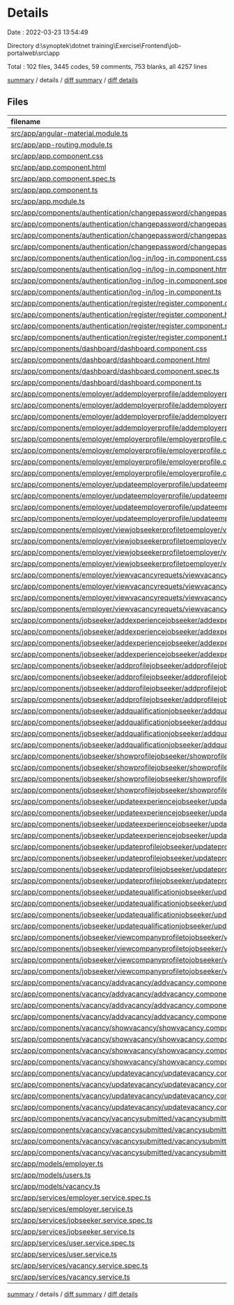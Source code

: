 # Details

Date : 2022-03-23 13:54:49

Directory d:\synoptek\dotnet training\Exercise\Frontend\job-portalweb\src\app

Total : 102 files,  3445 codes, 59 comments, 753 blanks, all 4257 lines

[summary](results.md) / details / [diff summary](diff.md) / [diff details](diff-details.md)

## Files
| filename | language | code | comment | blank | total |
| :--- | :--- | ---: | ---: | ---: | ---: |
| [src/app/angular-material.module.ts](/src/app/angular-material.module.ts) | TypeScript | 78 | 0 | 1 | 79 |
| [src/app/app-routing.module.ts](/src/app/app-routing.module.ts) | TypeScript | 46 | 0 | 7 | 53 |
| [src/app/app.component.css](/src/app/app.component.css) | CSS | 0 | 0 | 1 | 1 |
| [src/app/app.component.html](/src/app/app.component.html) | HTML | 1 | 1 | 2 | 4 |
| [src/app/app.component.spec.ts](/src/app/app.component.spec.ts) | TypeScript | 31 | 0 | 5 | 36 |
| [src/app/app.component.ts](/src/app/app.component.ts) | TypeScript | 9 | 0 | 2 | 11 |
| [src/app/app.module.ts](/src/app/app.module.ts) | TypeScript | 83 | 5 | 7 | 95 |
| [src/app/components/authentication/changepassword/changepassword.component.css](/src/app/components/authentication/changepassword/changepassword.component.css) | CSS | 0 | 0 | 1 | 1 |
| [src/app/components/authentication/changepassword/changepassword.component.html](/src/app/components/authentication/changepassword/changepassword.component.html) | HTML | 33 | 2 | 0 | 35 |
| [src/app/components/authentication/changepassword/changepassword.component.spec.ts](/src/app/components/authentication/changepassword/changepassword.component.spec.ts) | TypeScript | 20 | 0 | 6 | 26 |
| [src/app/components/authentication/changepassword/changepassword.component.ts](/src/app/components/authentication/changepassword/changepassword.component.ts) | TypeScript | 56 | 0 | 18 | 74 |
| [src/app/components/authentication/log-in/log-in.component.css](/src/app/components/authentication/log-in/log-in.component.css) | CSS | 0 | 0 | 1 | 1 |
| [src/app/components/authentication/log-in/log-in.component.html](/src/app/components/authentication/log-in/log-in.component.html) | HTML | 26 | 0 | 1 | 27 |
| [src/app/components/authentication/log-in/log-in.component.spec.ts](/src/app/components/authentication/log-in/log-in.component.spec.ts) | TypeScript | 20 | 0 | 6 | 26 |
| [src/app/components/authentication/log-in/log-in.component.ts](/src/app/components/authentication/log-in/log-in.component.ts) | TypeScript | 42 | 0 | 9 | 51 |
| [src/app/components/authentication/register/register.component.css](/src/app/components/authentication/register/register.component.css) | CSS | 0 | 0 | 1 | 1 |
| [src/app/components/authentication/register/register.component.html](/src/app/components/authentication/register/register.component.html) | HTML | 41 | 0 | 5 | 46 |
| [src/app/components/authentication/register/register.component.spec.ts](/src/app/components/authentication/register/register.component.spec.ts) | TypeScript | 20 | 0 | 6 | 26 |
| [src/app/components/authentication/register/register.component.ts](/src/app/components/authentication/register/register.component.ts) | TypeScript | 46 | 9 | 1 | 56 |
| [src/app/components/dashboard/dashboard.component.css](/src/app/components/dashboard/dashboard.component.css) | CSS | 3 | 0 | 0 | 3 |
| [src/app/components/dashboard/dashboard.component.html](/src/app/components/dashboard/dashboard.component.html) | HTML | 31 | 3 | 2 | 36 |
| [src/app/components/dashboard/dashboard.component.spec.ts](/src/app/components/dashboard/dashboard.component.spec.ts) | TypeScript | 20 | 0 | 6 | 26 |
| [src/app/components/dashboard/dashboard.component.ts](/src/app/components/dashboard/dashboard.component.ts) | TypeScript | 51 | 0 | 21 | 72 |
| [src/app/components/employer/addemployerprofile/addemployerprofile.component.css](/src/app/components/employer/addemployerprofile/addemployerprofile.component.css) | CSS | 0 | 0 | 1 | 1 |
| [src/app/components/employer/addemployerprofile/addemployerprofile.component.html](/src/app/components/employer/addemployerprofile/addemployerprofile.component.html) | HTML | 82 | 0 | 11 | 93 |
| [src/app/components/employer/addemployerprofile/addemployerprofile.component.spec.ts](/src/app/components/employer/addemployerprofile/addemployerprofile.component.spec.ts) | TypeScript | 20 | 0 | 6 | 26 |
| [src/app/components/employer/addemployerprofile/addemployerprofile.component.ts](/src/app/components/employer/addemployerprofile/addemployerprofile.component.ts) | TypeScript | 50 | 2 | 15 | 67 |
| [src/app/components/employer/employerprofile/employerprofile.component.css](/src/app/components/employer/employerprofile/employerprofile.component.css) | CSS | 0 | 0 | 1 | 1 |
| [src/app/components/employer/employerprofile/employerprofile.component.html](/src/app/components/employer/employerprofile/employerprofile.component.html) | HTML | 42 | 2 | 8 | 52 |
| [src/app/components/employer/employerprofile/employerprofile.component.spec.ts](/src/app/components/employer/employerprofile/employerprofile.component.spec.ts) | TypeScript | 20 | 0 | 6 | 26 |
| [src/app/components/employer/employerprofile/employerprofile.component.ts](/src/app/components/employer/employerprofile/employerprofile.component.ts) | TypeScript | 34 | 0 | 18 | 52 |
| [src/app/components/employer/updateemployerprofile/updateemployerprofile.component.css](/src/app/components/employer/updateemployerprofile/updateemployerprofile.component.css) | CSS | 0 | 0 | 1 | 1 |
| [src/app/components/employer/updateemployerprofile/updateemployerprofile.component.html](/src/app/components/employer/updateemployerprofile/updateemployerprofile.component.html) | HTML | 79 | 0 | 14 | 93 |
| [src/app/components/employer/updateemployerprofile/updateemployerprofile.component.spec.ts](/src/app/components/employer/updateemployerprofile/updateemployerprofile.component.spec.ts) | TypeScript | 20 | 0 | 6 | 26 |
| [src/app/components/employer/updateemployerprofile/updateemployerprofile.component.ts](/src/app/components/employer/updateemployerprofile/updateemployerprofile.component.ts) | TypeScript | 51 | 0 | 20 | 71 |
| [src/app/components/employer/viewjobseekerprofiletoemployer/viewjobseekerprofiletoemployer.component.css](/src/app/components/employer/viewjobseekerprofiletoemployer/viewjobseekerprofiletoemployer.component.css) | CSS | 0 | 0 | 1 | 1 |
| [src/app/components/employer/viewjobseekerprofiletoemployer/viewjobseekerprofiletoemployer.component.html](/src/app/components/employer/viewjobseekerprofiletoemployer/viewjobseekerprofiletoemployer.component.html) | HTML | 86 | 7 | 17 | 110 |
| [src/app/components/employer/viewjobseekerprofiletoemployer/viewjobseekerprofiletoemployer.component.spec.ts](/src/app/components/employer/viewjobseekerprofiletoemployer/viewjobseekerprofiletoemployer.component.spec.ts) | TypeScript | 20 | 0 | 6 | 26 |
| [src/app/components/employer/viewjobseekerprofiletoemployer/viewjobseekerprofiletoemployer.component.ts](/src/app/components/employer/viewjobseekerprofiletoemployer/viewjobseekerprofiletoemployer.component.ts) | TypeScript | 50 | 0 | 13 | 63 |
| [src/app/components/employer/viewvacancyrequets/viewvacancyrequets.component.css](/src/app/components/employer/viewvacancyrequets/viewvacancyrequets.component.css) | CSS | 0 | 0 | 1 | 1 |
| [src/app/components/employer/viewvacancyrequets/viewvacancyrequets.component.html](/src/app/components/employer/viewvacancyrequets/viewvacancyrequets.component.html) | HTML | 45 | 4 | 9 | 58 |
| [src/app/components/employer/viewvacancyrequets/viewvacancyrequets.component.spec.ts](/src/app/components/employer/viewvacancyrequets/viewvacancyrequets.component.spec.ts) | TypeScript | 20 | 0 | 6 | 26 |
| [src/app/components/employer/viewvacancyrequets/viewvacancyrequets.component.ts](/src/app/components/employer/viewvacancyrequets/viewvacancyrequets.component.ts) | TypeScript | 35 | 0 | 12 | 47 |
| [src/app/components/jobseeker/addexperiencejobseeker/addexperiencejobseeker.component.css](/src/app/components/jobseeker/addexperiencejobseeker/addexperiencejobseeker.component.css) | CSS | 3 | 0 | 0 | 3 |
| [src/app/components/jobseeker/addexperiencejobseeker/addexperiencejobseeker.component.html](/src/app/components/jobseeker/addexperiencejobseeker/addexperiencejobseeker.component.html) | HTML | 74 | 1 | 18 | 93 |
| [src/app/components/jobseeker/addexperiencejobseeker/addexperiencejobseeker.component.spec.ts](/src/app/components/jobseeker/addexperiencejobseeker/addexperiencejobseeker.component.spec.ts) | TypeScript | 20 | 0 | 6 | 26 |
| [src/app/components/jobseeker/addexperiencejobseeker/addexperiencejobseeker.component.ts](/src/app/components/jobseeker/addexperiencejobseeker/addexperiencejobseeker.component.ts) | TypeScript | 56 | 0 | 12 | 68 |
| [src/app/components/jobseeker/addprofilejobseeker/addprofilejobseeker.component.css](/src/app/components/jobseeker/addprofilejobseeker/addprofilejobseeker.component.css) | CSS | 0 | 0 | 1 | 1 |
| [src/app/components/jobseeker/addprofilejobseeker/addprofilejobseeker.component.html](/src/app/components/jobseeker/addprofilejobseeker/addprofilejobseeker.component.html) | HTML | 82 | 0 | 14 | 96 |
| [src/app/components/jobseeker/addprofilejobseeker/addprofilejobseeker.component.spec.ts](/src/app/components/jobseeker/addprofilejobseeker/addprofilejobseeker.component.spec.ts) | TypeScript | 20 | 0 | 6 | 26 |
| [src/app/components/jobseeker/addprofilejobseeker/addprofilejobseeker.component.ts](/src/app/components/jobseeker/addprofilejobseeker/addprofilejobseeker.component.ts) | TypeScript | 50 | 0 | 8 | 58 |
| [src/app/components/jobseeker/addqualificationjobseeker/addqualificationjobseeker.component.css](/src/app/components/jobseeker/addqualificationjobseeker/addqualificationjobseeker.component.css) | CSS | 3 | 0 | 0 | 3 |
| [src/app/components/jobseeker/addqualificationjobseeker/addqualificationjobseeker.component.html](/src/app/components/jobseeker/addqualificationjobseeker/addqualificationjobseeker.component.html) | HTML | 58 | 1 | 20 | 79 |
| [src/app/components/jobseeker/addqualificationjobseeker/addqualificationjobseeker.component.spec.ts](/src/app/components/jobseeker/addqualificationjobseeker/addqualificationjobseeker.component.spec.ts) | TypeScript | 20 | 0 | 6 | 26 |
| [src/app/components/jobseeker/addqualificationjobseeker/addqualificationjobseeker.component.ts](/src/app/components/jobseeker/addqualificationjobseeker/addqualificationjobseeker.component.ts) | TypeScript | 52 | 0 | 12 | 64 |
| [src/app/components/jobseeker/showprofilejobseeker/showprofilejobseeker.component.css](/src/app/components/jobseeker/showprofilejobseeker/showprofilejobseeker.component.css) | CSS | 7 | 0 | 0 | 7 |
| [src/app/components/jobseeker/showprofilejobseeker/showprofilejobseeker.component.html](/src/app/components/jobseeker/showprofilejobseeker/showprofilejobseeker.component.html) | HTML | 106 | 7 | 12 | 125 |
| [src/app/components/jobseeker/showprofilejobseeker/showprofilejobseeker.component.spec.ts](/src/app/components/jobseeker/showprofilejobseeker/showprofilejobseeker.component.spec.ts) | TypeScript | 20 | 0 | 6 | 26 |
| [src/app/components/jobseeker/showprofilejobseeker/showprofilejobseeker.component.ts](/src/app/components/jobseeker/showprofilejobseeker/showprofilejobseeker.component.ts) | TypeScript | 71 | 0 | 13 | 84 |
| [src/app/components/jobseeker/updateexperiencejobseeker/updateexperiencejobseeker.component.css](/src/app/components/jobseeker/updateexperiencejobseeker/updateexperiencejobseeker.component.css) | CSS | 0 | 0 | 1 | 1 |
| [src/app/components/jobseeker/updateexperiencejobseeker/updateexperiencejobseeker.component.html](/src/app/components/jobseeker/updateexperiencejobseeker/updateexperiencejobseeker.component.html) | HTML | 65 | 0 | 15 | 80 |
| [src/app/components/jobseeker/updateexperiencejobseeker/updateexperiencejobseeker.component.spec.ts](/src/app/components/jobseeker/updateexperiencejobseeker/updateexperiencejobseeker.component.spec.ts) | TypeScript | 20 | 0 | 6 | 26 |
| [src/app/components/jobseeker/updateexperiencejobseeker/updateexperiencejobseeker.component.ts](/src/app/components/jobseeker/updateexperiencejobseeker/updateexperiencejobseeker.component.ts) | TypeScript | 57 | 0 | 8 | 65 |
| [src/app/components/jobseeker/updateprofilejobseeker/updateprofilejobseeker.component.css](/src/app/components/jobseeker/updateprofilejobseeker/updateprofilejobseeker.component.css) | CSS | 0 | 0 | 1 | 1 |
| [src/app/components/jobseeker/updateprofilejobseeker/updateprofilejobseeker.component.html](/src/app/components/jobseeker/updateprofilejobseeker/updateprofilejobseeker.component.html) | HTML | 82 | 0 | 15 | 97 |
| [src/app/components/jobseeker/updateprofilejobseeker/updateprofilejobseeker.component.spec.ts](/src/app/components/jobseeker/updateprofilejobseeker/updateprofilejobseeker.component.spec.ts) | TypeScript | 20 | 0 | 6 | 26 |
| [src/app/components/jobseeker/updateprofilejobseeker/updateprofilejobseeker.component.ts](/src/app/components/jobseeker/updateprofilejobseeker/updateprofilejobseeker.component.ts) | TypeScript | 58 | 0 | 6 | 64 |
| [src/app/components/jobseeker/updatequalificationjobseeker/updatequalificationjobseeker.component.css](/src/app/components/jobseeker/updatequalificationjobseeker/updatequalificationjobseeker.component.css) | CSS | 0 | 0 | 1 | 1 |
| [src/app/components/jobseeker/updatequalificationjobseeker/updatequalificationjobseeker.component.html](/src/app/components/jobseeker/updatequalificationjobseeker/updatequalificationjobseeker.component.html) | HTML | 49 | 0 | 14 | 63 |
| [src/app/components/jobseeker/updatequalificationjobseeker/updatequalificationjobseeker.component.spec.ts](/src/app/components/jobseeker/updatequalificationjobseeker/updatequalificationjobseeker.component.spec.ts) | TypeScript | 20 | 0 | 6 | 26 |
| [src/app/components/jobseeker/updatequalificationjobseeker/updatequalificationjobseeker.component.ts](/src/app/components/jobseeker/updatequalificationjobseeker/updatequalificationjobseeker.component.ts) | TypeScript | 53 | 0 | 10 | 63 |
| [src/app/components/jobseeker/viewcompanyprofiletojobseeker/viewcompanyprofiletojobseeker.component.css](/src/app/components/jobseeker/viewcompanyprofiletojobseeker/viewcompanyprofiletojobseeker.component.css) | CSS | 0 | 0 | 1 | 1 |
| [src/app/components/jobseeker/viewcompanyprofiletojobseeker/viewcompanyprofiletojobseeker.component.html](/src/app/components/jobseeker/viewcompanyprofiletojobseeker/viewcompanyprofiletojobseeker.component.html) | HTML | 36 | 2 | 5 | 43 |
| [src/app/components/jobseeker/viewcompanyprofiletojobseeker/viewcompanyprofiletojobseeker.component.spec.ts](/src/app/components/jobseeker/viewcompanyprofiletojobseeker/viewcompanyprofiletojobseeker.component.spec.ts) | TypeScript | 20 | 0 | 6 | 26 |
| [src/app/components/jobseeker/viewcompanyprofiletojobseeker/viewcompanyprofiletojobseeker.component.ts](/src/app/components/jobseeker/viewcompanyprofiletojobseeker/viewcompanyprofiletojobseeker.component.ts) | TypeScript | 33 | 0 | 9 | 42 |
| [src/app/components/vacancy/addvacancy/addvacancy.component.css](/src/app/components/vacancy/addvacancy/addvacancy.component.css) | CSS | 0 | 0 | 1 | 1 |
| [src/app/components/vacancy/addvacancy/addvacancy.component.html](/src/app/components/vacancy/addvacancy/addvacancy.component.html) | HTML | 93 | 1 | 13 | 107 |
| [src/app/components/vacancy/addvacancy/addvacancy.component.spec.ts](/src/app/components/vacancy/addvacancy/addvacancy.component.spec.ts) | TypeScript | 20 | 0 | 6 | 26 |
| [src/app/components/vacancy/addvacancy/addvacancy.component.ts](/src/app/components/vacancy/addvacancy/addvacancy.component.ts) | TypeScript | 74 | 3 | 23 | 100 |
| [src/app/components/vacancy/showvacancy/showvacancy.component.css](/src/app/components/vacancy/showvacancy/showvacancy.component.css) | CSS | 0 | 0 | 1 | 1 |
| [src/app/components/vacancy/showvacancy/showvacancy.component.html](/src/app/components/vacancy/showvacancy/showvacancy.component.html) | HTML | 42 | 3 | 3 | 48 |
| [src/app/components/vacancy/showvacancy/showvacancy.component.spec.ts](/src/app/components/vacancy/showvacancy/showvacancy.component.spec.ts) | TypeScript | 20 | 0 | 6 | 26 |
| [src/app/components/vacancy/showvacancy/showvacancy.component.ts](/src/app/components/vacancy/showvacancy/showvacancy.component.ts) | TypeScript | 58 | 0 | 8 | 66 |
| [src/app/components/vacancy/updatevacancy/updatevacancy.component.css](/src/app/components/vacancy/updatevacancy/updatevacancy.component.css) | CSS | 0 | 0 | 1 | 1 |
| [src/app/components/vacancy/updatevacancy/updatevacancy.component.html](/src/app/components/vacancy/updatevacancy/updatevacancy.component.html) | HTML | 84 | 0 | 14 | 98 |
| [src/app/components/vacancy/updatevacancy/updatevacancy.component.spec.ts](/src/app/components/vacancy/updatevacancy/updatevacancy.component.spec.ts) | TypeScript | 20 | 0 | 6 | 26 |
| [src/app/components/vacancy/updatevacancy/updatevacancy.component.ts](/src/app/components/vacancy/updatevacancy/updatevacancy.component.ts) | TypeScript | 78 | 3 | 15 | 96 |
| [src/app/components/vacancy/vacancysubmitted/vacancysubmitted.component.css](/src/app/components/vacancy/vacancysubmitted/vacancysubmitted.component.css) | CSS | 0 | 0 | 1 | 1 |
| [src/app/components/vacancy/vacancysubmitted/vacancysubmitted.component.html](/src/app/components/vacancy/vacancysubmitted/vacancysubmitted.component.html) | HTML | 40 | 3 | 3 | 46 |
| [src/app/components/vacancy/vacancysubmitted/vacancysubmitted.component.spec.ts](/src/app/components/vacancy/vacancysubmitted/vacancysubmitted.component.spec.ts) | TypeScript | 20 | 0 | 6 | 26 |
| [src/app/components/vacancy/vacancysubmitted/vacancysubmitted.component.ts](/src/app/components/vacancy/vacancysubmitted/vacancysubmitted.component.ts) | TypeScript | 54 | 0 | 14 | 68 |
| [src/app/models/employer.ts](/src/app/models/employer.ts) | TypeScript | 10 | 0 | 1 | 11 |
| [src/app/models/users.ts](/src/app/models/users.ts) | TypeScript | 9 | 0 | 0 | 9 |
| [src/app/models/vacancy.ts](/src/app/models/vacancy.ts) | TypeScript | 12 | 0 | 1 | 13 |
| [src/app/services/employer.service.spec.ts](/src/app/services/employer.service.spec.ts) | TypeScript | 12 | 0 | 5 | 17 |
| [src/app/services/employer.service.ts](/src/app/services/employer.service.ts) | TypeScript | 53 | 0 | 13 | 66 |
| [src/app/services/jobseeker.service.spec.ts](/src/app/services/jobseeker.service.spec.ts) | TypeScript | 12 | 0 | 5 | 17 |
| [src/app/services/jobseeker.service.ts](/src/app/services/jobseeker.service.ts) | TypeScript | 121 | 0 | 28 | 149 |
| [src/app/services/user.service.spec.ts](/src/app/services/user.service.spec.ts) | TypeScript | 12 | 0 | 5 | 17 |
| [src/app/services/user.service.ts](/src/app/services/user.service.ts) | TypeScript | 46 | 0 | 16 | 62 |
| [src/app/services/vacancy.service.spec.ts](/src/app/services/vacancy.service.spec.ts) | TypeScript | 12 | 0 | 5 | 17 |
| [src/app/services/vacancy.service.ts](/src/app/services/vacancy.service.ts) | TypeScript | 77 | 0 | 28 | 105 |

[summary](results.md) / details / [diff summary](diff.md) / [diff details](diff-details.md)